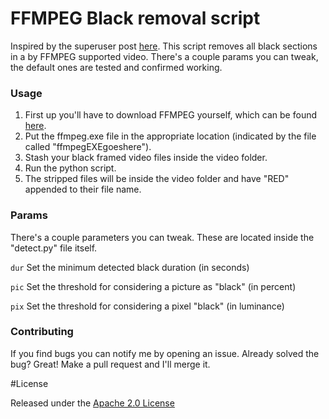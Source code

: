 # FFMPEG Black removal script

Inspired by the superuser post [here](http://superuser.com/questions/692489/automatically-split-large-mov-video-files-into-smaller-files-at-black-frames-s). This script removes all black sections in a by FFMPEG supported video. There's a couple params you can tweak, the default ones are tested and confirmed working.


### Usage

1. First up you'll have to download FFMPEG yourself, which can be found [here](http://ffmpeg.zeranoe.com/builds/). 
2. Put the ffmpeg.exe file in the appropriate location (indicated by the file called "ffmpegEXEgoeshere").
3. Stash your black framed video files inside the video folder.
4. Run the python script.
5. The stripped files will be inside the video folder and have "RED" appended to their file name.


### Params

There's a couple parameters you can tweak. These are located inside the "detect.py" file itself. 

`dur` Set the minimum detected black duration (in seconds)

`pic` Set the threshold for considering a picture as "black" (in percent)

`pix` Set the threshold for considering a pixel "black" (in luminance)


### Contributing

If you find bugs you can notify me by opening an issue. Already solved the bug? Great! Make a pull request and I'll merge it.

#License

Released under the [Apache 2.0 License](https://github.com/code-mc/ffmpegblackframeremove/blob/master/license.md)